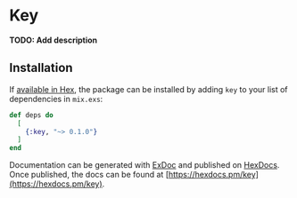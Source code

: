 # Key

**TODO: Add description**

## Installation

If [available in Hex](https://hex.pm/docs/publish), the package can be installed
by adding `key` to your list of dependencies in `mix.exs`:

```elixir
def deps do
  [
    {:key, "~> 0.1.0"}
  ]
end
```

Documentation can be generated with [ExDoc](https://github.com/elixir-lang/ex_doc)
and published on [HexDocs](https://hexdocs.pm). Once published, the docs can
be found at [https://hexdocs.pm/key](https://hexdocs.pm/key).

